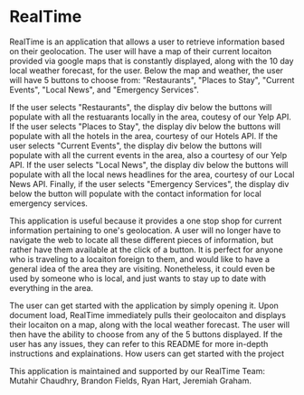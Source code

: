# RealTime

RealTime is an application that allows a user to retrieve information based on their geolocation. The user will have a map of their current locaiton provided via google maps that is constantly displayed, along with the 10 day local weather forecast, for the user. Below the map and weather, the user will have 5 buttons to choose from: "Restaurants", "Places to Stay", "Current Events", "Local News", and "Emergency Services". 

If the user selects "Restaurants", the display div below the buttons will populate with all the restuarants locally in the area, coutesy of our Yelp API. If the user selects "Places to Stay", the display div below the buttons will populate with all the hotels in the area, courtesy of our Hotels API. If the user selects "Current Events", the display div below the buttons will populate with all the current events in the area, also a courtesy of our Yelp API. If the user selects "Local News", the display div below the buttons will populate with all the local news headlines for the area, courtesy of our Local News API. Finally, if the user selects "Emergency Services", the display div below the button will populate with the contact information for local emergency services.

This application is useful because it provides a one stop shop for current information pertaining to one's geolocation. A user will no longer have to navigate the web to locate all these different pieces of information, but rather have them available at the click of a button. It is perfect for anyone who is traveling to a locaiton foreign to them, and would like to have a general idea of the area they are visiting. Nonetheless, it could even be used by someone who is local, and just wants to stay up to date with everything in the area. 

The user can get started with the application by simply opening it. Upon document load, RealTime immediately pulls their geolocaiton and displays their locaiton on a map, along with the local weather forecast. The user will then have the ability to choose from any of the 5 buttons displayed. If the user has any issues, they can refer to this README for more in-depth instructions and explainations. 
How users can get started with the project

This application is maintained and supported by our RealTime Team: Mutahir Chaudhry, Brandon Fields, Ryan Hart, Jeremiah Graham.